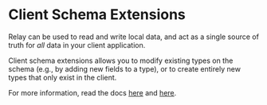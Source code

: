# Client Schema Extensions

Relay can be used to read and write local data, and act as a single source of truth for _all_ data in your client application.

Client schema extensions allows you to modify existing types on the schema (e.g., by adding new fields to a type), or to create entirely new types that only exist in the client.

For more information, read the docs [here](https://relay.dev/docs/guides/client-schema-extensions/) and [here](https://relay.dev/docs/guided-tour/updating-data/client-only-data/).
